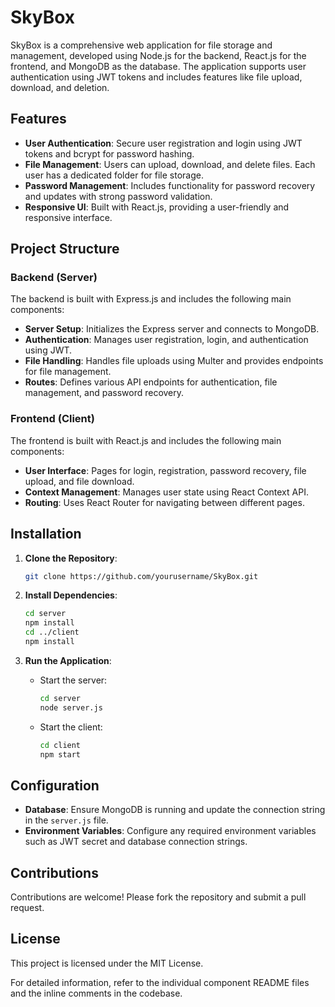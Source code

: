# SkyBox

SkyBox is a comprehensive web application for file storage and management, developed using Node.js for the backend, React.js for the frontend, and MongoDB as the database. The application supports user authentication using JWT tokens and includes features like file upload, download, and deletion.

## Features

- **User Authentication**: Secure user registration and login using JWT tokens and bcrypt for password hashing.
- **File Management**: Users can upload, download, and delete files. Each user has a dedicated folder for file storage.
- **Password Management**: Includes functionality for password recovery and updates with strong password validation.
- **Responsive UI**: Built with React.js, providing a user-friendly and responsive interface.

## Project Structure

### Backend (Server)

The backend is built with Express.js and includes the following main components:

- **Server Setup**: Initializes the Express server and connects to MongoDB.
- **Authentication**: Manages user registration, login, and authentication using JWT.
- **File Handling**: Handles file uploads using Multer and provides endpoints for file management.
- **Routes**: Defines various API endpoints for authentication, file management, and password recovery.

### Frontend (Client)

The frontend is built with React.js and includes the following main components:

- **User Interface**: Pages for login, registration, password recovery, file upload, and file download.
- **Context Management**: Manages user state using React Context API.
- **Routing**: Uses React Router for navigating between different pages.

## Installation

1. **Clone the Repository**:
    ```sh
    git clone https://github.com/yourusername/SkyBox.git
    ```

2. **Install Dependencies**:
    ```sh
    cd server
    npm install
    cd ../client
    npm install
    ```

3. **Run the Application**:
    - Start the server:
        ```sh
        cd server
        node server.js
        ```
    - Start the client:
        ```sh
        cd client
        npm start
        ```

## Configuration

- **Database**: Ensure MongoDB is running and update the connection string in the `server.js` file.
- **Environment Variables**: Configure any required environment variables such as JWT secret and database connection strings.

## Contributions

Contributions are welcome! Please fork the repository and submit a pull request.

## License

This project is licensed under the MIT License. 

For detailed information, refer to the individual component README files and the inline comments in the codebase.
